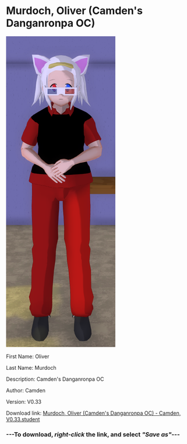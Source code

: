 # Murdoch, Oliver (Camden's Danganronpa OC)

<img src = "https://raw.githubusercontent.com/Arbiter1223/Daigaku-Gurashi-Custom-Students/master/Students/Files/Murdoch%2C%20Oliver%20(Camden's%20Danganronpa%20OC).png">

First Name: Oliver

Last Name: Murdoch

Description: Camden's Danganronpa OC

Author: Camden

Version: V0.33

Download link: <a href="https://raw.githubusercontent.com/Arbiter1223/Daigaku-Gurashi-Custom-Students/master/Students/Files/Murdoch%2C%20Oliver%20(Camden's%20Danganronpa%20OC)%20-%20Camden%2C%20V0.33.student">Murdoch, Oliver (Camden's Danganronpa OC) - Camden, V0.33.student</a>

### ---**To download, _right-click_ the link, and select _"Save as"_**---
